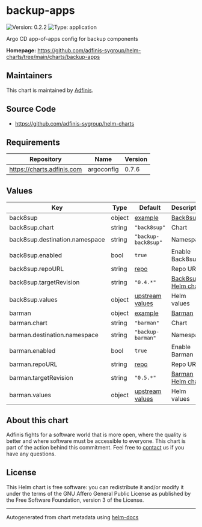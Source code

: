 # backup-apps

![Version: 0.2.2](https://img.shields.io/badge/Version-0.2.2-informational?style=flat-square) ![Type: application](https://img.shields.io/badge/Type-application-informational?style=flat-square)

Argo CD app-of-apps config for backup components

**Homepage:** <https://github.com/adfinis-sygroup/helm-charts/tree/main/charts/backup-apps>

## Maintainers
This chart is maintained by [Adfinis](https://adfinis.com/?pk_campaign=github&pk_kwd=helm-charts).

## Source Code

* <https://github.com/adfinis-sygroup/helm-charts>

## Requirements

| Repository | Name | Version |
|------------|------|---------|
| https://charts.adfinis.com | argoconfig | 0.7.6 |

## Values

| Key | Type | Default | Description |
|-----|------|---------|-------------|
| back8sup | object | [example](./examples/back8sup.yaml) | [Back8sup](https://github.com/adfinis-sygroup/back8sup) |
| back8sup.chart | string | `"back8sup"` | Chart |
| back8sup.destination.namespace | string | `"backup-back8sup"` | Namespace |
| back8sup.enabled | bool | `true` | Enable Back8sup |
| back8sup.repoURL | string | [repo](https://charts.adfinis.com) | Repo URL |
| back8sup.targetRevision | string | `"0.4.*"` | [Back8sup Helm chart](https://github.com/adfinis-sygroup/helm-charts/tree/main/charts/back8sup) |
| back8sup.values | object | [upstream values](https://github.com/adfinis-sygroup/helm-charts/blob/main/charts/back8sup/values.yaml) | Helm values |
| barman | object | [example](./examples/barman.yaml) | [Barman](https://github.com/EnterpriseDB/barman) |
| barman.chart | string | `"barman"` | Chart |
| barman.destination.namespace | string | `"backup-barman"` | Namespace |
| barman.enabled | bool | `true` | Enable Barman |
| barman.repoURL | string | [repo](https://charts.adfinis.com) | Repo URL |
| barman.targetRevision | string | `"0.5.*"` | [Barman Helm chart](https://github.com/adfinis-sygroup/helm-charts/tree/main/charts/barman) |
| barman.values | object | [upstream values](https://github.com/adfinis-sygroup/helm-charts/blob/main/charts/barman/values.yaml) | Helm values |

## About this chart

Adfinis fights for a software world that is more open, where the quality is
better and where software must be accessible to everyone. This chart
is part of the action behind this commitment. Feel free to
[contact](https://adfinis.com/kontakt/?pk_campaign=github&pk_kwd=helm-charts)
us if you have any questions.

## License

This Helm chart is free software: you can redistribute it and/or modify it under the terms
of the GNU Affero General Public License as published by the Free Software Foundation,
version 3 of the License.

----------------------------------------------
Autogenerated from chart metadata using [helm-docs](https://github.com/norwoodj/helm-docs/)
